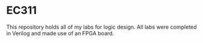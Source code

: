 # EC311

This repository holds all of my labs for logic design. All labs were completed in Verilog and made use of an FPGA board.
